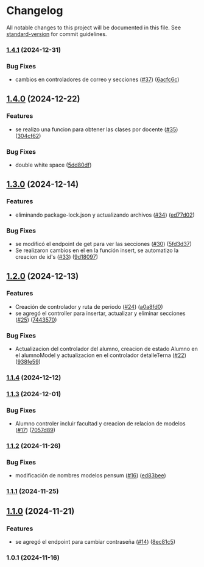 # Changelog

All notable changes to this project will be documented in this file. See [standard-version](https://github.com/conventional-changelog/standard-version) for commit guidelines.

### [1.4.1](https://github.com/UNICAH-ICC-SAP/GestionPracticasApi/compare/v1.4.0...v1.4.1) (2024-12-31)


### Bug Fixes

* cambios en controladores de correo y secciones ([#37](https://github.com/UNICAH-ICC-SAP/GestionPracticasApi/issues/37)) ([6acfc6c](https://github.com/UNICAH-ICC-SAP/GestionPracticasApi/commit/6acfc6c4e2834d15cba7ca4a188c38cb4e517368))

## [1.4.0](https://github.com/UNICAH-ICC-SAP/GestionPracticasApi/compare/v1.3.0...v1.4.0) (2024-12-22)


### Features

* se realizo una funcion para obtener las clases por docente ([#35](https://github.com/UNICAH-ICC-SAP/GestionPracticasApi/issues/35)) ([304cf62](https://github.com/UNICAH-ICC-SAP/GestionPracticasApi/commit/304cf6235a52a153d5ac10f18f3644b5713f52e3))


### Bug Fixes

* double white space ([5dd80df](https://github.com/UNICAH-ICC-SAP/GestionPracticasApi/commit/5dd80df61d9d791ba81adea5946b26bf7f62a54e))

## [1.3.0](https://github.com/UNICAH-ICC-SAP/GestionPracticasApi/compare/v1.2.0...v1.3.0) (2024-12-14)


### Features

* eliminando package-lock.json y actualizando archivos ([#34](https://github.com/UNICAH-ICC-SAP/GestionPracticasApi/issues/34)) ([ed77d02](https://github.com/UNICAH-ICC-SAP/GestionPracticasApi/commit/ed77d02c583a2ae4fc65832e08183ae9a03bccdc))


### Bug Fixes

* se modificó el endpoint de get para ver las secciones ([#30](https://github.com/UNICAH-ICC-SAP/GestionPracticasApi/issues/30)) ([5fd3d37](https://github.com/UNICAH-ICC-SAP/GestionPracticasApi/commit/5fd3d37da9acf33ab61d2b44fc864f6d396c7ac8))
* Se realizaron cambios en el en la función insert, se automatizo la creacion de id's ([#33](https://github.com/UNICAH-ICC-SAP/GestionPracticasApi/issues/33)) ([9d18097](https://github.com/UNICAH-ICC-SAP/GestionPracticasApi/commit/9d180976f1c23d9f77d873d8442312f11c68ba71))

## [1.2.0](https://github.com/UNICAH-ICC-SAP/GestionPracticasApi/compare/v1.1.4...v1.2.0) (2024-12-13)


### Features

* Creación de controlador y ruta de periodo ([#24](https://github.com/UNICAH-ICC-SAP/GestionPracticasApi/issues/24)) ([a0a8fd0](https://github.com/UNICAH-ICC-SAP/GestionPracticasApi/commit/a0a8fd09744b3acab15c528f00d49ca799282d11))
* se agregó el controller para insertar, actualizar y eliminar secciones ([#25](https://github.com/UNICAH-ICC-SAP/GestionPracticasApi/issues/25)) ([7443570](https://github.com/UNICAH-ICC-SAP/GestionPracticasApi/commit/74435706dc1aa9faa2de2c5f9ec9ae47297cec2e))


### Bug Fixes

* Actualizacion del controlador del alumno, creacion de estado Alumno en el alumnoModel y actualizacion en el controlador detalleTerna ([#22](https://github.com/UNICAH-ICC-SAP/GestionPracticasApi/issues/22)) ([938fe59](https://github.com/UNICAH-ICC-SAP/GestionPracticasApi/commit/938fe5903d519f5b9f535b29c233d3e0bdc6f97d))

### [1.1.4](https://github.com/UNICAH-ICC-SAP/GestionPracticasApi/compare/v1.1.3...v1.1.4) (2024-12-12)

### [1.1.3](https://github.com/UNICAH-ICC-SAP/GestionPracticasApi/compare/v1.1.2...v1.1.3) (2024-12-01)


### Bug Fixes

* Alumno controler incluir facultad y creacion de relacion de modelos ([#17](https://github.com/UNICAH-ICC-SAP/GestionPracticasApi/issues/17)) ([7057d89](https://github.com/UNICAH-ICC-SAP/GestionPracticasApi/commit/7057d892b11ecb792dff615866b34808f47d4a89))

### [1.1.2](https://github.com/UNICAH-ICC-SAP/GestionPracticasApi/compare/v1.1.1...v1.1.2) (2024-11-26)


### Bug Fixes

* modificación de nombres modelos pensum ([#16](https://github.com/UNICAH-ICC-SAP/GestionPracticasApi/issues/16)) ([ed83bee](https://github.com/UNICAH-ICC-SAP/GestionPracticasApi/commit/ed83bee1e66987bf951b3c2aeb654c69ac4e305b))

### [1.1.1](https://github.com/UNICAH-ICC-SAP/GestionPracticasApi/compare/v1.1.0...v1.1.1) (2024-11-25)

## [1.1.0](https://github.com/UNICAH-ICC-SAP/GestionPracticasApi/compare/v1.0.1...v1.1.0) (2024-11-21)


### Features

* se agregó el endpoint para cambiar contraseña ([#14](https://github.com/UNICAH-ICC-SAP/GestionPracticasApi/issues/14)) ([8ec81c5](https://github.com/UNICAH-ICC-SAP/GestionPracticasApi/commit/8ec81c5c1dbc73a4fcd6ddc13f528a041a7767f9))

### 1.0.1 (2024-11-16)
